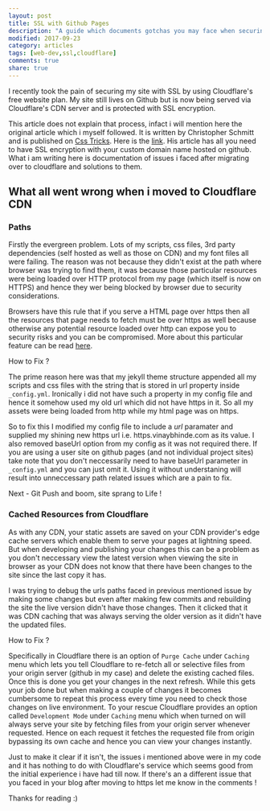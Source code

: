```yaml
---
layout: post
title: SSL with Github Pages
description: "A guide which documents gotchas you may face when securing your Github Pages website with Cloudflare for free."
modified: 2017-09-23
category: articles
tags: [web-dev,ssl,cloudflare]
comments: true
share: true
---
```


I recently took the pain of securing my site with SSL by using Cloudflare's free website plan. My site still lives on Github but is now being served via Cloudflare's CDN server and is protected with SSL encryption.

This article does not explain that process, infact i will mention here the original article which i myself followed. It is written by Christopher Schmitt and is published on [Css Tricks](https://css-tricks.com). Here is the [link](https://css-tricks.com/switching-site-https-shoestring-budget/). His article has all you need to have SSL encryption with your custom domain name hosted on github. What i am writing here is documentation of issues i faced after migrating over to cloudflare and solutions to them.

## What all went wrong when i moved to Cloudflare CDN

### Paths

Firstly the evergreen problem. Lots of my scripts, css files, 3rd party dependencies (self hosted as well as those on CDN) and my font files all were failing. The reason was not because they didn't exist at the path where browser was trying to find them, it was because those particular resources were being loaded over HTTP protocol from my page (which itself is now on HTTPS) and hence they wer being blocked by browser due to security considerations.

Browsers have this rule that if you serve a HTML page over https then all the resources that page needs to fetch must be over https as well because otherwise any potential resource loaded over http can expose you to security risks and you can be compromised. More about this particular feature can be read [here](https://developer.mozilla.org/en-US/docs/Web/Security/Mixed_content).

<span class="fix-heading">How to Fix ?</span>

The prime reason here was that my jekyll theme structure appended all my scripts and css files with the string that is stored in url property inside `_config.yml`. Ironically i did not have such a property in my config file and hence it somehow used my old url which did not have https in it. So all my assets were being loaded from http while my html page was on https.

So to fix this I modified my config file to include a *url* paramater and supplied my shining new https url i.e. https.vinaybhinde.com as its value. I also removed baseUrl option from my config as it was not required there. If you are using a user site on github pages (and not individual project sites) take note that you don't neccessarily need to have baseUrl parameter in `_config.yml` and you can just omit it. Using it without understaning will result into unneccessary path related issues which are a pain to fix.

Next - Git Push and boom, site sprang to Life !

### Cached Resources from Cloudflare

As with any CDN, your static assets are saved on your CDN provider's edge cache servers which enable them to serve your pages at lightning speed. But when developing and publishing your changes this can be a problem as you don't neccessary view the latest version when viewing the site in browser as your CDN does not know that there have been changes to the site since the last copy it has.

I was trying to debug the urls paths faced in previous mentioned issue by making some changes but even after making few commits and rebuilding the site the live version didn't have those changes. Then it clicked that it was CDN caching that was always serving the older version as it didn't have the updated files.

<span class="fix-heading">How to Fix ?</span>

Specifically in Cloudflare there is an option of `Purge Cache` under `Caching` menu which lets you tell Cloudflare to re-fetch all or selective files from your origin server (github in my case) and delete the existing cached files. Once this is done you get your changes in the next refresh. While this gets your job done but when making a couple of changes it becomes cumbersome to repeat this process every time you need to check those changes on live environment. To your rescue Cloudflare provides an option called `Development Mode` under `Caching` menu which when turned on will always serve your site by fetching files from your origin server whenever requested. Hence on each request it fetches the requested file from origin bypassing its own cache and hence you can view your changes instantly.


Just to make it clear if it isn't, the issues i mentioned above were in my code and it has nothing to do with Cloudflare's service which seems good from the initial experience i have had till now. If there's an a different issue that you faced in your blog after moving to https let me know in the comments !

Thanks for reading :)